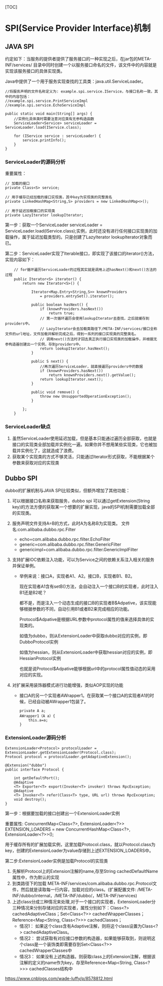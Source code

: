 [TOC]



# SPI(Service Provider Interface)机制   

## JAVA SPI

约定如下：当服务的提供者提供了服务接口的一种实现之后，在jar包的META-INF/services/ 目录中同时创建一个以服务接口命名的文件，该文件中的内容就是实现该服务接口的具体实现类。

Java中提供了一个用于服务实现查找的工具类：java.util.ServiceLoader。



```
//将服务声明的文件名称定义为: example.spi.service.IService，与接口名称一致，其中的内容包括：
//example.spi.service.PrintServiceImpl  
//example.spi.service.EchoServiceImpl  

public static void main(String[] args) {  
    //实例化具体类时需要注意对应类有无参构造函数
    ServiceLoader<Service> serviceLoader = ServiceLoader.load(IService.class);  
   
    for (IService service : serviceLoader) {  
        service.printInfo();  
    }  
}  
```





### ServiceLoader的源码分析

重要属性：



```
// 加载的接口
private Class<S> service;

// 用于缓存已经加载的接口实现类，其中key为实现类的完整类名
private LinkedHashMap<String,S> providers = new LinkedHashMap<>();

// 用于延迟加载接口的实现类
private LazyIterator lookupIterator;
```



第一步：获取一个ServiceLoader<Service> serviceLoader = ServiceLoader.load(IService.class);实例，此时还没有进行任何接口实现类的加载操作，属于延迟加载类型的。只是创建了LazyIterator lookupIterator对象而已。

第二步：ServiceLoader实现了Iterable接口，即实现了该接口的iterator()方法，实现内容如下：



```
    // for循环遍历ServiceLoader的过程其实就是调用上述hasNext()和next()方法的过程
    public Iterator<S> iterator() {
        return new Iterator<S>() {

            Iterator<Map.Entry<String,S>> knownProviders
                = providers.entrySet().iterator();

            public boolean hasNext() {
                if (knownProviders.hasNext())
                    return true;
                // 第一次循环遍历会使用lookupIterator去查找，之后就缓存到providers中。
　　　　　　　　　 // LazyIterator会去加载类路径下/META-INF/services/接口全称 文件的url地址，文件加载并解析完成之后，得到一系列的接口实现类的完整类名。
　　　　　　　　　 // 调用next()方法时才回去真正执行接口实现类的加载操作，并根据无参构造器创建出一个实例，存到providers中。
                return lookupIterator.hasNext();
            }

            public S next() {
                //再次遍历ServiceLoader，就直接遍历providers中的数据
                if (knownProviders.hasNext())
                    return knownProviders.next().getValue();
                return lookupIterator.next();
            }

            public void remove() {
                throw new UnsupportedOperationException();
            }

        };
    }    
```





### ServiceLoader缺点

1. 虽然ServiceLoader使用延迟加载，但是基本只能通过遍历全部获取，也就是接口的实现类全部加载并实例化一遍。如果你并不想用某些实现类，它也被加载并实例化了，这就造成了浪费。
2. 获取某个实现类的方式不够灵活，只能通过Iterator形式获取，不能根据某个参数来获取对应的实现类

 

## Dubbo SPI

 dubbo的扩展机制与JAVA SPI比较类似，但额外增加了其他功能：

1. 可以根据接口名称来获取服务，dubbo spi 可以通过getExtension(String key)的方法方便的获取某一个想要的扩展实现，java的SPI机制需要加载全部的实现类。

2. 服务声明文件支持A=B的方式，此时A为名称B为实现类。 文件名:com.alibaba.dubbo.rpc.Filter

   - echo=com.alibaba.dubbo.rpc.filter.EchoFilter
   - generic=com.alibaba.dubbo.rpc.filter.GenericFilter
   - genericimpl=com.alibaba.dubbo.rpc.filter.GenericImplFilter

3. 支持扩展IOC依赖注入功能，可以为Service之间的依赖关系注入相关的服务并保证单例。

   - 举例来说：接口A，实现者A1、A2。接口B，实现者B1、B2。

     现在实现者A1含有setB()方法，会自动注入一个接口B的实现者，此时注入B1还是B2呢？

     都不是，而是注入一个动态生成的接口B的实现者B$Adpative，该实现能够根据参数的不同，自动引用B1或者B2来完成相应的功能。

     Protocol$Adpative是根据URL参数中protocol属性的值来选择具体的实现类的。

     如值为dubbo，则从ExtensionLoader<Protocol>中获取dubbo对应的实例，即DubboProtocol实例

     如值为hessian，则从ExtensionLoader<Protocol>中获取hessian对应的实例，即HessianProtocol实例

     也就是说Protocol$Adpative能够根据url中的protocol属性值动态的采用对应的实现。

4. 对扩展采用装饰器模式进行功能增强，类似AOP实现的功能

   - 接口A的另一个实现者AWrapper1。在获取某一个接口A的实现者A1的时候，已经自动被AWrapper1包装了。

     ```
     private A a;
     AWrapper1（A a）{
         this.a=a;
     }
     ```



### ExtensionLoader源码分析 



```
ExtensionLoader<Protocol> protocolLoader = ExtensionLoader.getExtensionLoader(Protocol.class);
Protocol protocol = protocolLoader.getAdaptiveExtension();

@Extension("dubbo")
public interface Protocol {

    int getDefaultPort();
    @Adaptive
    <T> Exporter<T> export(Invoker<T> invoker) throws RpcException;
    @Adaptive
    <T> Invoker<T> refer(Class<T> type, URL url) throws RpcException;
    void destroy();
}
```



第一步：根据要加载的接口创建出一个ExtensionLoader实例

重要属性: ConcurrentMap<Class\<?>, ExtensionLoader\<?>> EXTENSION_LOADERS = new ConcurrentHashMap<Class\<?>, ExtensionLoader<?>>();

用于缓存所有的扩展加载实例，这里加载Protocol.class，就以Protocol.class为key，创建的ExtensionLoader为value存储到上述EXTENSION_LOADERS中。

第二步:ExtensionLoader实例是加载Protocol的实现类

1. 先解析Protocol上的Extension注解的name,存至String cachedDefaultName属性中，作为默认的实现
2. 到类路径下的加载 META-INF/services/com.alibaba.dubbo.rpc.Protocol文件，然后就是读取每一行内容，加载对应的class。(扩展配置文件: /META-INF/dubbo/internal，/META-INF/dubbo/，META-INF/services)
3. 上述class分成三种情况来处理,对于一个接口的实现者，ExtensionLoader分三种情况来分别存储对应的实现者，属性分别如下：Class\<?> cachedAdaptiveClass；Set<Class\<?>> cachedWrapperClasses；Reference<Map<String, Class<?>>> cachedClasses；
   - 情况1： 如果这个class含有Adaptive注解，则将这个class设置为Class<?> cachedAdaptiveClass。
   - 情况2： 尝试获取有对应接口参数的构造器，如果能够获取到，则说明这个class是一个装饰类即需要存到Set<Class<?>> cachedWrapperClasses中
   - 情况3： 如果没有上述构造器。则获取class上的Extension注解，根据该注解的定义的name作为key，存至Reference<Map<String, Class<?>>> cachedClasses结构中 

 







https://www.cnblogs.com/wade-luffy/p/8578812.html